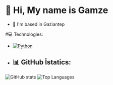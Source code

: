 # 👋 Hi, My name is Gamze
- 📍 I'm based in Gaziantep

#💻 Technologies:
- [![Python](https://img.shields.io/badge/-Python-3776AB?logo=python&logoColor=white)](https://www.python.org/)


- ## 📊 GitHub İstatics:
![GitHub stats](https://github-readme-stats.vercel.app/api?username=gamzeekilic&show_icons=true&theme=radical)
![Top Languages](https://github-readme-stats.vercel.app/api/top-langs/?username=gamzeekilic&layout=compact&theme=radical)
